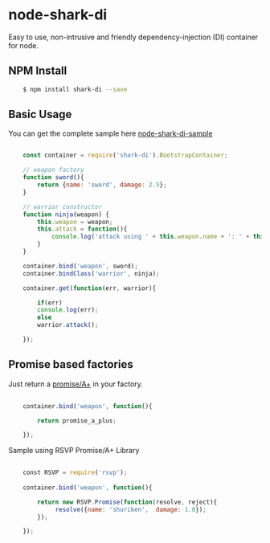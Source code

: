 # node-shark-di
Easy to use, non-intrusive and friendly dependency-injection (DI) container for node.

## NPM Install

```bash
    $ npm install shark-di --save
```

## Basic Usage

You can get the complete sample here [node-shark-di-sample](https://github.com/gabrielpeixinho/node-shark-di-sample)

```javascript

    const container = require('shark-di').BootstrapContainer;

    // weapon factory
    function sword(){
        return {name: 'sword', damage: 2.5};
    }

    // warrior constructor
    function ninja(weapon) {
        this.weapon = weapon;
        this.attack = function(){
            console.log('attack using ' + this.weapon.name + ': ' + this.weapon.damage + ' damage');
        } 
    }

    container.bind('weapon', sword); 
    container.bindClass('warrior', ninja);

    container.get(function(err, warrior){

        if(err)
        console.log(err);
        else
        warrior.attack();

    });
```


## Promise based factories

Just return a [promise/A+](https://promisesaplus.com/) in your factory.

```javascript
 
    container.bind('weapon', function(){

        return promise_a_plus;

    });
```

Sample using RSVP Promise/A+ Library

```javascript
    
    const RSVP = require('rsvp');
    
    container.bind('weapon', function(){

        return new RSVP.Promise(function(resolve, reject){
             resolve({name: 'shuriken',  damage: 1.0}); 
        });

    });
 ```
